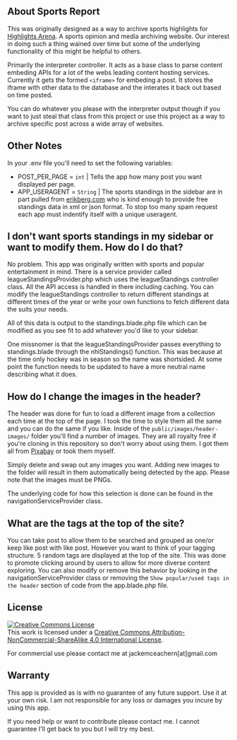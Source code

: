 ## About Sports Report

This was originally designed as a way to archive sports highlights for [Highlights Arena](https://highlightsarena.com/). A sports opinion and media archiving website. Our interest in doing such a thing wained over time but some of the underlying functionality of this might be helpful to others.

Primarily the interpreter controller. It acts as a base class to parse content embeding APIs for a lot of the webs leading content hosting services. Currently it gets the formed `<iframe>` for embeding a post. It stores the iframe with other data to the database and the interates it back out based on time posted.

You can do whatever you please with the interpreter output though if you want to just steal that class from this project or use this project as a way to archive specific post across a wide array of websites.

## Other Notes

In your .env file you'll need to set the following variables:
- POST_PER_PAGE = `int` | Tells the app how many post you want displayed per page.
- APP_USERAGENT = `String` | The sports standings in the sidebar are in part pulled from [erikberg.com](https://erikberg.com/api) who is kind enough to provide free standings data in xml or json format. To stop too many spam request each app must indentify itself with a unique useragent.

## I don't want sports standings in my sidebar or want to modify them. How do I do that?
No problem. This app was originally written with sports and popular entertainment in mind. There is a service provider called leagueStandingsProvider.php which uses the leagueStandings controller class. All the API access is handled in there including caching. You can modify the leagueStandings controller to return different standings at different times of the year or write your own functions to fetch different data the suits your needs.

All of this data is output to the standings.blade.php file which can be modified as you see fit to add whatever you'd like to your sidebar.

One missnomer is that the leagueStandingsProvider passes everything to standings.blade through the nhlStandings() function. This was because at the time only hockey was in season so the name was shortsided. At some point the function needs to be updated to have a more neutral name describing what it does.

## How do I change the images in the header?

The header was done for fun to load a different image from a collection each time at the top of the page. I took the time to style them all the same and you can do the same if you like. Inside of the `public/images/header-images/` folder you'll find a number of images. They are all royalty free if you're cloning in this repository so don't worry about using them. I got them all from [Pixabay](https://pixabay.com/en/) or took them myself.

Simply delete and swap out any images you want. Adding new images to the folder will result in them automatically being detected by the app. Please note that the images must be PNGs.

The underlying code for how this selection is done can be found in the navigationServiceProvider class.

## What are the tags at the top of the site?

You can take post to allow them to be searched and grouped as one/or keep like post with like post. However you want to think of your tagging structure. 5 random tags are displayed at the top of the site. This was done to promote clicking around by users to allow for more diverse content exploring. You can also modify or remove this behavior by looking in the navigationServiceProvider class or removing the `Show popular/used tags in the header` section of code from the app.blade.php file.

## License
<a rel="license" href="http://creativecommons.org/licenses/by-nc-sa/4.0/"><img alt="Creative Commons License" style="border-width:0" src="https://i.creativecommons.org/l/by-nc-sa/4.0/88x31.png" /></a><br />This work is licensed under a <a rel="license" href="http://creativecommons.org/licenses/by-nc-sa/4.0/">Creative Commons Attribution-NonCommercial-ShareAlike 4.0 International License</a>.

For commercial use please contact me at jackemceachern[at]gmail.com

## Warranty
This app is provided as is with no guarantee of any future support. Use it at your own risk. I am not responsible for any loss or damages you incure by using this app.

If you need help or want to contribute please contact me. I cannot guarantee I'll get back to you but I will try my best.
